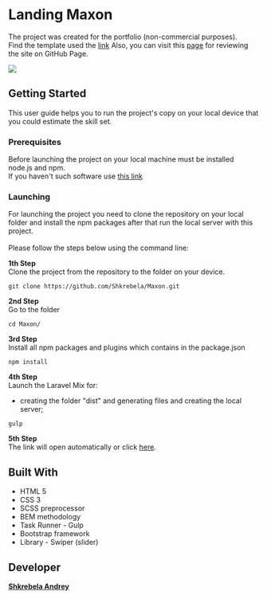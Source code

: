 # Landing Maxon
The project was created for the portfolio (non-commercial purposes).<br> 
Find the template used the [link](https://themeies.com/item/maxon-creative-agency-corporate-template-free-psd/)
Also, you can visit this [page](https://shkrebela.github.io/Maxon/) for reviewing the site on GitHub Page. 

![](https://github.com/Shkrebela/TEST/blob/master/ezgif.com-video-to-gif%20(1).gif?raw=true)

## Getting Started
This user guide helps you to run the project's copy on your local device that you could estimate the skill set.

### Prerequisites
Before launching the project on your local machine must be installed node.js and npm.<br>
If you haven't such software use [this link](https://nodejs.org/uk/download/package-manager/)

### Launching

For launching the project you need to clone the repository on your local folder and install the npm packages after that run the local server with this project.  
<br> 
Please follow the steps below using the command line:

**1th Step**<br> 
Clone the project from the repository to the folder on your device.
```
git clone https://github.com/Shkrebela/Maxon.git
```
**2nd Step**<br> 
Go to the folder
```
cd Maxon/
```
**3rd Step**<br> 
Install all npm packages and plugins which contains in the package.json 
```
npm install
```
**4th Step**<br>
Launch the Laravel Mix for:<br> 
- creating the folder "dist" and generating files and creating the local server;<br> 
```
gulp
```
**5th Step**<br>
The link will open automatically or click [here](http://localhost:3000).

## Built With

* HTML 5
* CSS 3
* SCSS preprocessor
* BEM methodology
* Task Runner - Gulp
* Bootstrap framework
* Library - Swiper (slider)

## Developer
**[Shkrebela Andrey](https://www.linkedin.com/in/andrey-shkrebela-41187518b/)** 